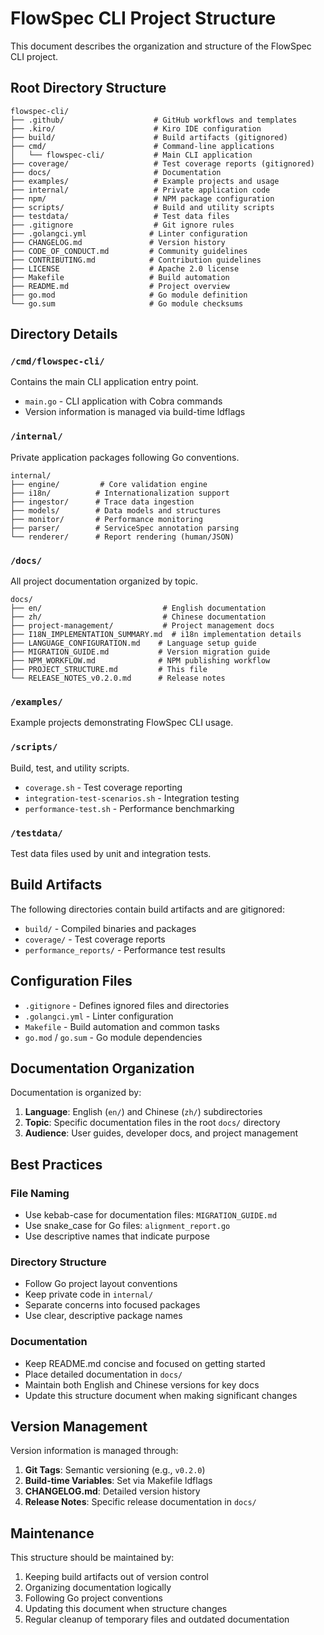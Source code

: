 # FlowSpec CLI Project Structure

This document describes the organization and structure of the FlowSpec CLI project.

## Root Directory Structure

```
flowspec-cli/
├── .github/                    # GitHub workflows and templates
├── .kiro/                      # Kiro IDE configuration
├── build/                      # Build artifacts (gitignored)
├── cmd/                        # Command-line applications
│   └── flowspec-cli/           # Main CLI application
├── coverage/                   # Test coverage reports (gitignored)
├── docs/                       # Documentation
├── examples/                   # Example projects and usage
├── internal/                   # Private application code
├── npm/                        # NPM package configuration
├── scripts/                    # Build and utility scripts
├── testdata/                   # Test data files
├── .gitignore                  # Git ignore rules
├── .golangci.yml              # Linter configuration
├── CHANGELOG.md               # Version history
├── CODE_OF_CONDUCT.md         # Community guidelines
├── CONTRIBUTING.md            # Contribution guidelines
├── LICENSE                    # Apache 2.0 license
├── Makefile                   # Build automation
├── README.md                  # Project overview
├── go.mod                     # Go module definition
└── go.sum                     # Go module checksums
```

## Directory Details

### `/cmd/flowspec-cli/`
Contains the main CLI application entry point.

- `main.go` - CLI application with Cobra commands
- Version information is managed via build-time ldflags

### `/internal/`
Private application packages following Go conventions.

```
internal/
├── engine/         # Core validation engine
├── i18n/          # Internationalization support
├── ingestor/      # Trace data ingestion
├── models/        # Data models and structures
├── monitor/       # Performance monitoring
├── parser/        # ServiceSpec annotation parsing
└── renderer/      # Report rendering (human/JSON)
```

### `/docs/`
All project documentation organized by topic.

```
docs/
├── en/                           # English documentation
├── zh/                           # Chinese documentation
├── project-management/           # Project management docs
├── I18N_IMPLEMENTATION_SUMMARY.md  # i18n implementation details
├── LANGUAGE_CONFIGURATION.md    # Language setup guide
├── MIGRATION_GUIDE.md           # Version migration guide
├── NPM_WORKFLOW.md              # NPM publishing workflow
├── PROJECT_STRUCTURE.md         # This file
└── RELEASE_NOTES_v0.2.0.md      # Release notes
```

### `/examples/`
Example projects demonstrating FlowSpec CLI usage.

### `/scripts/`
Build, test, and utility scripts.

- `coverage.sh` - Test coverage reporting
- `integration-test-scenarios.sh` - Integration testing
- `performance-test.sh` - Performance benchmarking

### `/testdata/`
Test data files used by unit and integration tests.

## Build Artifacts

The following directories contain build artifacts and are gitignored:

- `build/` - Compiled binaries and packages
- `coverage/` - Test coverage reports
- `performance_reports/` - Performance test results

## Configuration Files

- `.gitignore` - Defines ignored files and directories
- `.golangci.yml` - Linter configuration
- `Makefile` - Build automation and common tasks
- `go.mod` / `go.sum` - Go module dependencies

## Documentation Organization

Documentation is organized by:

1. **Language**: English (`en/`) and Chinese (`zh/`) subdirectories
2. **Topic**: Specific documentation files in the root `docs/` directory
3. **Audience**: User guides, developer docs, and project management

## Best Practices

### File Naming
- Use kebab-case for documentation files: `MIGRATION_GUIDE.md`
- Use snake_case for Go files: `alignment_report.go`
- Use descriptive names that indicate purpose

### Directory Structure
- Follow Go project layout conventions
- Keep private code in `internal/`
- Separate concerns into focused packages
- Use clear, descriptive package names

### Documentation
- Keep README.md concise and focused on getting started
- Place detailed documentation in `docs/`
- Maintain both English and Chinese versions for key docs
- Update this structure document when making significant changes

## Version Management

Version information is managed through:

1. **Git Tags**: Semantic versioning (e.g., `v0.2.0`)
2. **Build-time Variables**: Set via Makefile ldflags
3. **CHANGELOG.md**: Detailed version history
4. **Release Notes**: Specific release documentation in `docs/`

## Maintenance

This structure should be maintained by:

1. Keeping build artifacts out of version control
2. Organizing documentation logically
3. Following Go project conventions
4. Updating this document when structure changes
5. Regular cleanup of temporary files and outdated documentation